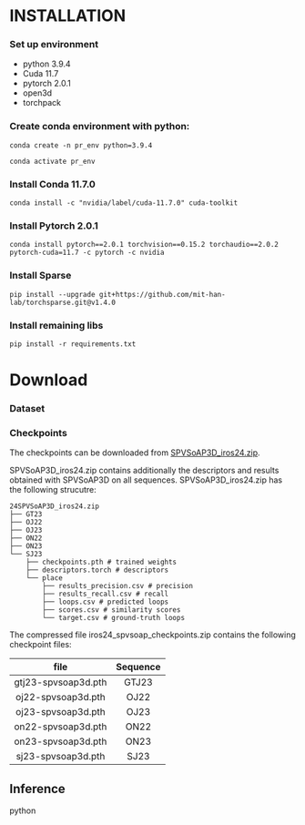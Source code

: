 

# INSTALLATION

### Set up environment
- python 3.9.4
- Cuda 11.7
- pytorch 2.0.1
- open3d
- torchpack

### Create conda environment with python:
```
conda create -n pr_env python=3.9.4
```
```
conda activate pr_env
```
### Install Conda 11.7.0
```
conda install -c "nvidia/label/cuda-11.7.0" cuda-toolkit
```
### Install Pytorch 2.0.1

```
conda install pytorch==2.0.1 torchvision==0.15.2 torchaudio==2.0.2 pytorch-cuda=11.7 -c pytorch -c nvidia
```
### Install Sparse
```
pip install --upgrade git+https://github.com/mit-han-lab/torchsparse.git@v1.4.0
```

### Install remaining libs
```
pip install -r requirements.txt
```



# Download 

### Dataset



### Checkpoints 
The checkpoints can be downloaded from  [SPVSoAP3D_iros24.zip](https://nas-greenbotics.isr.uc.pt/drive/d/s/xkN8AYuu7uiP9n4kp2Am1fUNFxE2dLaa/bRgEMDjkuiBPCYZb9qKxFg7_3cZ50SXd-DLkgwc17OQs).

SPVSoAP3D_iros24.zip contains additionally the descriptors and results obtained with SPVSoAP3D on all sequences. SPVSoAP3D_iros24.zip has the following strucutre:
```
24SPVSoAP3D_iros24.zip
├── GT23 
├── OJ22
├── OJ23
├── ON22
├── ON23
└── SJ23
    ├── checkpoints.pth # trained weights
    ├── descriptors.torch # descriptors
    └── place
        ├── results_precision.csv # precision 
        ├── results_recall.csv # recall 
        ├── loops.csv # predicted loops
        ├── scores.csv # similarity scores  
        └── target.csv # ground-truth loops
```



The compressed file iros24_spvsoap_checkpoints.zip contains the following checkpoint files: 

| file     | Sequence |
|:--------:|:--------:|
| gtj23-spvsoap3d.pth   | GTJ23  |
| oj22-spvsoap3d.pth    | OJ22   |
| oj23-spvsoap3d.pth    | OJ23   |
| on22-spvsoap3d.pth    | ON22   |
| on23-spvsoap3d.pth    | ON23   |
| sj23-spvsoap3d.pth    | SJ23   |


##  Inference 

python 
